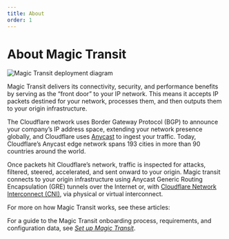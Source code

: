 ```yaml
---
title: About
order: 1
---
```


# About Magic Transit

![Magic Transit deployment diagram](../static/magic-transit-architecture.png)

Magic Transit delivers its connectivity, security, and performance benefits by serving as the “front door” to your IP network. This means it accepts IP packets destined for your network, processes them, and then outputs them to your origin infrastructure.

The Cloudflare network uses Border Gateway Protocol (BGP) to announce your company’s IP address space, extending your network presence globally, and Cloudflare uses [Anycast](https://www.cloudflare.com/learning/cdn/glossary/anycast-network/) to ingest your traffic. Today, Cloudflare’s Anycast edge network spans 193 cities in more than 90 countries around the world.

Once packets hit Cloudflare’s network, traffic is inspected for attacks, filtered, steered, accelerated, and sent onward to your origin. Magic transit connects to your origin infrastructure using Anycast Generic Routing Encapsulation (GRE) tunnels over the Internet or, with [Cloudflare Network Interconnect (CNI)](https://secret.wiki/network-interconnect), via physical or virtual interconnect.

For more on how Magic Transit works, see these articles:

<DirectoryListing path="/about"/>

For a guide to the Magic Transit onboarding process, requirements, and configuration data, see [_Set up Magic Transit_](/set-up).
